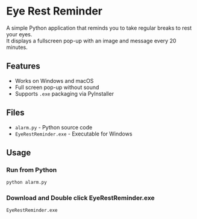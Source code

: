 # Eye Rest Reminder

A simple Python application that reminds you to take regular breaks to rest your eyes.  
It displays a fullscreen pop-up with an image and message every 20 minutes.

## Features
- Works on Windows and macOS
- Full screen pop-up without sound
- Supports `.exe` packaging via PyInstaller

  
## Files
- `alarm.py` - Python source code
- `EyeRestReminder.exe` - Executable for Windows

## Usage
### Run from Python
```bash
python alarm.py
```

### Download and Double click EyeRestReminder.exe
```bash
EyeRestReminder.exe
```

